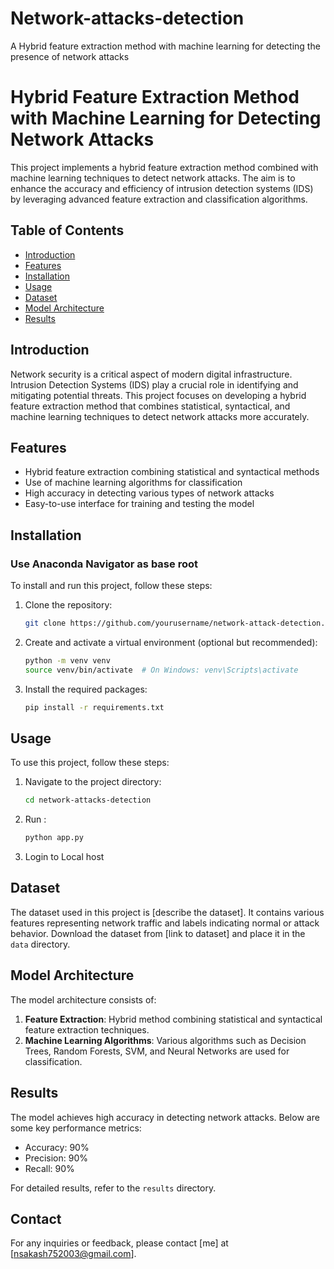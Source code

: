 # Network-attacks-detection
A Hybrid feature extraction method with machine learning for detecting the presence of network attacks
# Hybrid Feature Extraction Method with Machine Learning for Detecting Network Attacks

This project implements a hybrid feature extraction method combined with machine learning techniques to detect network attacks. The aim is to enhance the accuracy and efficiency of intrusion detection systems (IDS) by leveraging advanced feature extraction and classification algorithms.

## Table of Contents

- [Introduction](#introduction)
- [Features](#features)
- [Installation](#installation)
- [Usage](#usage)
- [Dataset](#dataset)
- [Model Architecture](#model-architecture)
- [Results](#results)
  
## Introduction

Network security is a critical aspect of modern digital infrastructure. Intrusion Detection Systems (IDS) play a crucial role in identifying and mitigating potential threats. This project focuses on developing a hybrid feature extraction method that combines statistical, syntactical, and machine learning techniques to detect network attacks more accurately.

## Features

- Hybrid feature extraction combining statistical and syntactical methods
- Use of machine learning algorithms for classification
- High accuracy in detecting various types of network attacks
- Easy-to-use interface for training and testing the model

## Installation
### Use Anaconda Navigator as base root
To install and run this project, follow these steps:

1. Clone the repository:
    ```sh
    git clone https://github.com/yourusername/network-attack-detection.git
    ```

2. Create and activate a virtual environment (optional but recommended):
    ```sh
    python -m venv venv
    source venv/bin/activate  # On Windows: venv\Scripts\activate
    ```

3. Install the required packages:
    ```sh
    pip install -r requirements.txt
    ```
    

## Usage

To use this project, follow these steps:

1. Navigate to the project directory:
    ```sh
    cd network-attacks-detection
    ```
2. Run :
   ```bash
   python app.py
   ```
3. Login to Local host 

## Dataset

The dataset used in this project is [describe the dataset]. It contains various features representing network traffic and labels indicating normal or attack behavior. Download the dataset from [link to dataset] and place it in the `data` directory.

## Model Architecture

The model architecture consists of:

1. **Feature Extraction**: Hybrid method combining statistical and syntactical feature extraction techniques.
2. **Machine Learning Algorithms**: Various algorithms such as Decision Trees, Random Forests, SVM, and Neural Networks are used for classification.

## Results

The model achieves high accuracy in detecting network attacks. Below are some key performance metrics:

- Accuracy: 90%
- Precision: 90%
- Recall: 90%

For detailed results, refer to the `results` directory.


## Contact

For any inquiries or feedback, please contact [me] at [nsakash752003@gmail.com].

